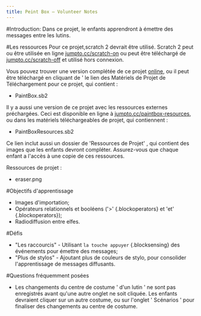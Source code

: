 ```yaml
---
title: Peint Box — Volunteer Notes
---
```


#Introduction:
Dans ce projet, le enfants apprendront à émettre des messages entre les lutins.

#Les ressources Pour ce projet,scratch 2 devrait être utilisé. Scratch 2 peut ou être utilisée en ligne [jumpto.cc/scratch-on](http://jumpto.cc/scratch-on) ou peut être téléchargé de [jumpto.cc/scratch-off](http://jumpto.cc/scratch-off) et utilisé hors connexion.

Vous pouvez trouver une version complétée de ce projet <a href="http://scratch.mit.edu/projects/63473366/#editor">online</a>, ou il peut être téléchargé en cliquant de ' le lien des Matériels de Projet de Téléchargement pour ce projet, qui contient :

+ PaintBox.sb2

Il y a aussi une version de ce projet avec les ressources externes préchargées. Ceci est disponible en ligne à [jumpto.cc/paintbox-resources](http://jumpto.cc/paintbox-resources), ou dans les matériels téléchargeables de projet, qui contiennent :

+ PaintBoxResources.sb2

Ce lien inclut aussi un dossier de 'Ressources de Projet' , qui contient des images que les enfants devront compléter. Assurez-vous que chaque enfant a l'accès à une copie de ces ressources.

Ressources de projet :
+ eraser.png

#Objectifs d'apprentissage
+ Images d'importation;
+ Opérateurs relationnels et booléens ('>' {.blockoperators} et 'et' {.blockoperators});
+ Radiodiffusion entre elfes.

#Défis
+ "Les raccourcis" - Utilisant ` la touche appuyer ` {.blocksensing} des événements pour émettre des messages;
+ "Plus de stylos" - Ajoutant plus de couleurs de stylo, pour consolider l'apprentissage de messages diffusants.

#Questions fréquemment posées
+ Les changements du centre de costume ' d'un lutin ' ne sont pas enregistrés avant qu'une autre onglet ne soit cliquée. Les enfants devraient cliquer sur un autre costume, ou sur l'onglet ' Scénarios ' pour finaliser des changements au centre de costume.
